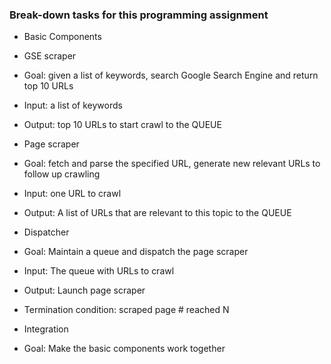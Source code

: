 ### Break-down tasks for this programming assignment

* Basic Components
 * GSE scraper
  * Goal: given a list of keywords, search Google Search Engine and return top 10 URLs
  * Input: a list of keywords
  * Output: top 10 URLs to start crawl to the QUEUE
 * Page scraper
  * Goal: fetch and parse the specified URL, generate new relevant URLs to follow up crawling
  * Input: one URL to crawl
  * Output: A list of URLs that are relevant to this topic to the QUEUE
 * Dispatcher
  * Goal: Maintain a queue and dispatch the page scraper
  * Input: The queue with URLs to crawl
  * Output: Launch page scraper
  * Termination condition: scraped page # reached N

* Integration
 * Goal: Make the basic components work together

